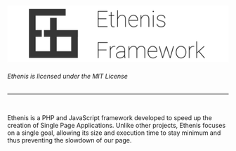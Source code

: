 <a href="https://drasite.com/ethenis"><img src="https://github.com/daniruiz/Ethenis-Framework/blob/master/logo.png?raw=true" width=1000></a>

###### Ethenis is licensed under the MIT License
<hr>
<br>

Ethenis is a PHP and JavaScript framework developed to speed up the creation of Single Page Applications. Unlike other projects, Ethenis focuses on a single goal, allowing its size and execution time to stay minimum and thus preventing the slowdown of our page.
